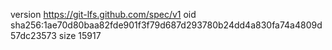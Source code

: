 version https://git-lfs.github.com/spec/v1
oid sha256:1ae70d80baa82fde901f3f79d687d293780b24dd4a830fa74a4809d57dc23573
size 15917
